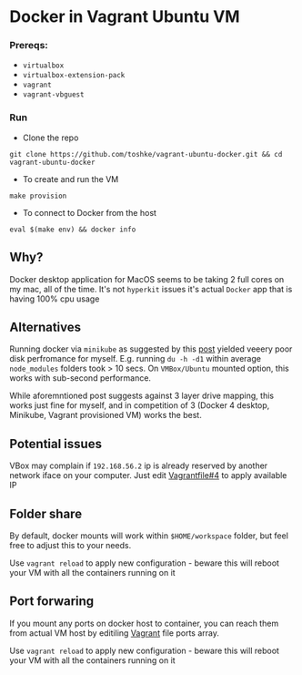 # Docker in Vagrant Ubuntu VM

### Prereqs:

- `virtualbox`
- `virtualbox-extension-pack` 
- `vagrant` 
- `vagrant-vbguest` 

### Run

- Clone the repo 

```
git clone https://github.com/toshke/vagrant-ubuntu-docker.git && cd vagrant-ubuntu-docker
```

- To create and run the VM

```
make provision
```

- To connect to Docker from the host

```
eval $(make env) && docker info
```


## Why?

Docker desktop application for MacOS seems to be taking
2 full cores on my mac, all of the time. It's not `hyperkit` 
issues it's actual `Docker` app that is having 100% cpu 
usage

## Alternatives

Running docker via `minikube` as suggested by this [post](https://dhwaneetbhatt.com/blog/run-docker-without-docker-desktop-on-macos) yielded veeery poor 
disk perfromance for myself. E.g. running `du -h -d1` within 
average `node_modules` folders took > 10 secs. On `VMBox/Ubuntu` mounted
option, this works with sub-second performance. 

While aforemntioned post suggests against 3 layer drive mapping,
this works just fine for myself, and in competition of 
3 (Docker 4 desktop, Minikube, Vagrant provisioned VM) works the best. 

## Potential issues

VBox may complain if `192.168.56.2` ip is already reserved
by another network iface on your computer. Just edit [Vagrantfile#4](https://github.com/toshke/vagrant-ubuntu-docker/blob/main/Vagrantfile#L4) to apply available IP

## Folder share

By default, docker mounts will work within `$HOME/workspace` folder,
but feel free to adjust this to your needs. 

Use `vagrant reload` to apply new configuration - beware this will
reboot your VM with all the containers running on it

## Port forwaring

If you mount any ports on docker host to container, you can reach them
from actual VM host by editiling [Vagrant](https://github.com/toshke/vagrant-ubuntu-docker/blob/main/Vagrantfile#L14) file ports array. 

Use `vagrant reload` to apply new configuration - beware this will
reboot your VM with all the containers running on it